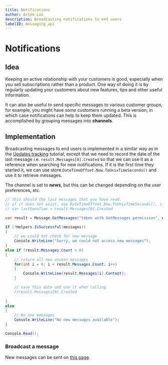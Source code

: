 ```yaml
---
title: Notifications
author: Artem Los
description: Broadcasting notifications to end users
labelID: messaging_api
---
```


# Notifications

## Idea

Keeping an active relationship with your customers is good, especially when you sell subscriptions rather than a product. 
One way of doing it is by regularly updating your customers about new features, tips and other useful information.

It can also be useful to send specific messages to various customer groups, for example, you might have some customers running
a beta version, in which case notifications can help to keep them updated. This is accomplished by grouping messages into **channels**.


## Implementation
Broadcasting messages to end users is implemented in a similar way as in the [Updates tracking](/updates-tracking) tutorial, except that we need to record the date of the last message
i.e. `result.Messages[0].Created` so that we can use it as a reference when searching for new notifications. If it is the first time they started it, we can use store `DateTimeOffset.Now.ToUnixTimeSeconds()` and use it to retrieve messages.

The channel is set to **news**, but this can be changed depending on the user preferences, etc.

```cs
// this should the last messages that you have read. 
// if it does not exist, use DateTimeOffset.Now.ToUnixTimeSeconds(), i.e. current unix time stamp.
// var lastSeenTime = result.Messages[0].Created

var result = Message.GetMessages("token with GetMessages permission", new GetMessagesModel { Channel = "news", Time = lastSeenTime } );

if (!Helpers.IsSuccessful(messages))
{
    // we could not check for new message
    Console.WriteLine("Sorry, we could not access new messages");
}
else if (result.Messages.Count > 0)
{
    // return all new unseen messages
    for(int i = 0; i < result.Messages.Count; i++)
    {
        Console.WriteLine(result.Messages[i].Content);
    }

    // save this date and use it when calling 
    //result.Messages[0].Created
    
}
else
{
    // No new messages
    Console.WriteLine("No new messages available");
}

Console.Read();
```

### Broadcast a message
New messages can be sent on [this page](https://app.cryptolens.io/Message).